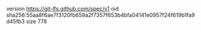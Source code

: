 version https://git-lfs.github.com/spec/v1
oid sha256:55aa8f6ae7f3120fb659a2f7357f653b4bfa04141e0957f24f619b1fa9d45fb3
size 778
